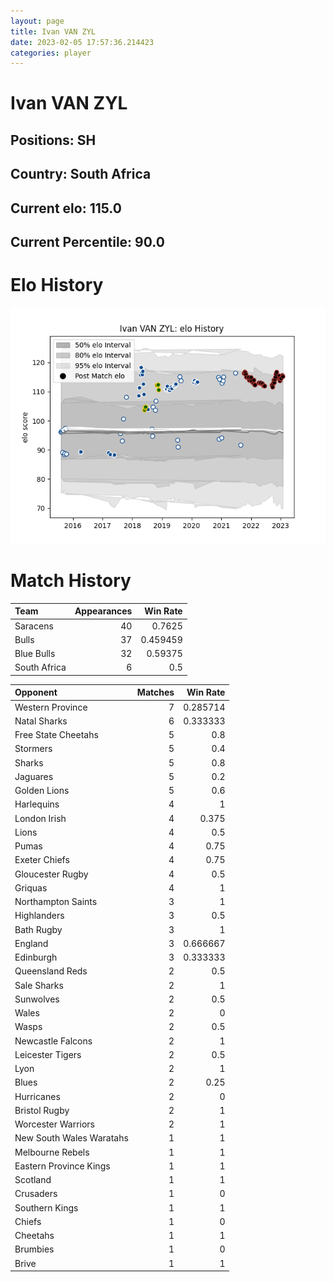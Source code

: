 ```yaml
---  
layout: page  
title: Ivan VAN ZYL  
date: 2023-02-05 17:57:36.214423  
categories: player  
---
```

# Ivan VAN ZYL

## Positions: SH

## Country: South Africa

## Current elo: 115.0

## Current Percentile: 90.0

# Elo History


![elo history](history_IvanVANZYL.png)
# Match History


| Team         |   Appearances |   Win Rate |
|:-------------|--------------:|-----------:|
| Saracens     |            40 |   0.7625   |
| Bulls        |            37 |   0.459459 |
| Blue Bulls   |            32 |   0.59375  |
| South Africa |             6 |   0.5      |

| Opponent                 |   Matches |   Win Rate |
|:-------------------------|----------:|-----------:|
| Western Province         |         7 |   0.285714 |
| Natal Sharks             |         6 |   0.333333 |
| Free State Cheetahs      |         5 |   0.8      |
| Stormers                 |         5 |   0.4      |
| Sharks                   |         5 |   0.8      |
| Jaguares                 |         5 |   0.2      |
| Golden Lions             |         5 |   0.6      |
| Harlequins               |         4 |   1        |
| London Irish             |         4 |   0.375    |
| Lions                    |         4 |   0.5      |
| Pumas                    |         4 |   0.75     |
| Exeter Chiefs            |         4 |   0.75     |
| Gloucester Rugby         |         4 |   0.5      |
| Griquas                  |         4 |   1        |
| Northampton Saints       |         3 |   1        |
| Highlanders              |         3 |   0.5      |
| Bath Rugby               |         3 |   1        |
| England                  |         3 |   0.666667 |
| Edinburgh                |         3 |   0.333333 |
| Queensland Reds          |         2 |   0.5      |
| Sale Sharks              |         2 |   1        |
| Sunwolves                |         2 |   0.5      |
| Wales                    |         2 |   0        |
| Wasps                    |         2 |   0.5      |
| Newcastle Falcons        |         2 |   1        |
| Leicester Tigers         |         2 |   0.5      |
| Lyon                     |         2 |   1        |
| Blues                    |         2 |   0.25     |
| Hurricanes               |         2 |   0        |
| Bristol Rugby            |         2 |   1        |
| Worcester Warriors       |         2 |   1        |
| New South Wales Waratahs |         1 |   1        |
| Melbourne Rebels         |         1 |   1        |
| Eastern Province Kings   |         1 |   1        |
| Scotland                 |         1 |   1        |
| Crusaders                |         1 |   0        |
| Southern Kings           |         1 |   1        |
| Chiefs                   |         1 |   0        |
| Cheetahs                 |         1 |   1        |
| Brumbies                 |         1 |   0        |
| Brive                    |         1 |   1        |